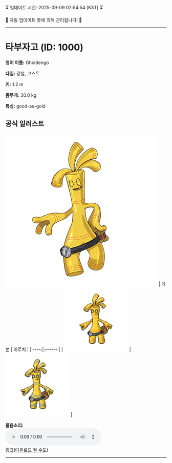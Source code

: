 
⏳ 업데이트 시간: 2025-09-09 02:54:54 (KST) ⏳

🤖 자동 업데이트 봇에 의해 관리됩니다! 🤖

---

# 타부자고 (ID: 1000)
**영어 이름:** Gholdengo

**타입:** 강철, 고스트

**키:** 1.2 m

**몸무게:** 30.0 kg

**특성:** good-as-gold

## 공식 일러스트
![](https://raw.githubusercontent.com/PokeAPI/sprites/master/sprites/pokemon/other/official-artwork/1000.png)
| 기본 | 이로치 |
|:----:|:------:|
| <img src="https://raw.githubusercontent.com/PokeAPI/sprites/master/sprites/pokemon/1000.png" width="200"> | <img src="https://raw.githubusercontent.com/PokeAPI/sprites/master/sprites/pokemon/shiny/1000.png" width="200"> |

**울음소리:**<br><audio controls src="https://raw.githubusercontent.com/PokeAPI/cries/main/cries/pokemon/latest/1000.ogg"></audio><br> [링크(다운로드 될 수도)](https://raw.githubusercontent.com/PokeAPI/cries/main/cries/pokemon/latest/1000.ogg)


---
